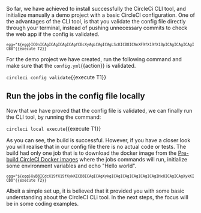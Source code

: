 So far, we have achieved to install successfully the CircleCi CLI tool, and initialize manually a demo project with a basic CircleCI configuration. One of the advantages of the CLI tool, is that you validate the config file directly through your terminal, instead of pushing unnecessary commits to check the web app if the config is validated. 

<sub>`egg="${egg}IC0nICAgICAgICAgICAgfCBcXyAgLCAgICAgLScKICB8ICAnXF9fX19fX18pICAgICAgICAgICB8"{{execute T2}}`</sub>

For the demo project we have created, run the following command and make sure that the `config.yml`{{action}} is validated.

`circleci config validate`{{execute T1}}

## Run the jobs in the config file locally

Now that we have proved that the config file is validated, we can finally run the CLI tool, by running the command:

`circleci local execute`{{execute T1}}

As you can see, the build is successful. However, if you have a closer look you will realise that in our config file there is no actual code or tests. The build had only one job that is to download the docker image from the [Pre-build CircleCI Docker images](https://circleci.com/docs/2.0/circleci-images/) where the jobs commands will run, initialize some environment variables and echo "Hello world". 

<sub>`egg="${egg}XyB8ICdcX19fX19fXykKICB8ICAgICAgXykgICAgICAgICAgICAgICAgIHx8ICAgICAgXykKICB8"{{execute T2}}`</sub>

Albeit a simple set up, it is believed that it provided you with some basic understanding about the CircleCI CLi tool. In the next steps, the focus will be in some coding examples.